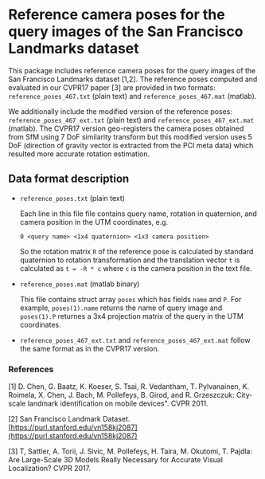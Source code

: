 # Reference camera poses for the query images of the San Francisco Landmarks dataset

This package includes reference camera poses for the query images of the San Francisco Landmarks dataset [1,2]. The reference poses computed and evaluated in our CVPR17 paper [3] are provided in two formats: ``reference_poses_467.txt`` (plain text) and ``reference_poses_467.mat`` (matlab). 

We additionally include the modified version of the reference poses: ``reference_poses_467_ext.txt`` (plain text) and ``reference_poses_467_ext.mat`` (matlab). The CVPR17 version geo-registers the camera poses obtained from SfM using 7 DoF similarity transform but this modified version uses 5 DoF (direction of gravity vector is extracted from the PCI meta data) which resulted more accurate rotation estimation.

## Data format description

* ``reference_poses.txt`` (plain text)

    Each line in this file file contains query name, rotation in quaternion, and camera position in the UTM coordinates, e.g. 

    ```
    0 <query name> <1x4 quaternion> <1x3 camera position>
    ```

    So the rotation matrix ``` R ``` of the reference pose is calculated by standard quaternion to rotation transformation and
    the translation vector ``` t ``` is calculated as ``` t = -R * c ``` where ``` c ``` is the camera position in the text file. 

* ``reference_poses.mat`` (matlab binary)
    
    This file contains struct array ``poses`` which has fields ``name`` and ``P``. For example, ``poses(1).name`` returns the name of query image and ``poses(1).P`` returnes a 3x4 projection matrix of the query in the UTM coordinates. 


* ``reference_poses_467_ext.txt`` and ``reference_poses_467_ext.mat`` follow the same format as in the CVPR17 version.

### References

[1] D. Chen, G. Baatz, K. Koeser, S. Tsai, R. Vedantham, T. Pylvanainen, K. Roimela, X. Chen, J. Bach, M. Pollefeys, B. Girod, and R. Grzeszczuk: City-scale landmark identification on mobile devices". CVPR 2011. 

[2] San Francisco Landmark Dataset. [https://purl.stanford.edu/vn158kj2087](https://purl.stanford.edu/vn158kj2087)

[3] T, Sattler, A. Torii, J. Sivic, M. Pollefeys, H. Taira, M. Okutomi, T. Pajdla: Are Large-Scale 3D Models Really Necessary for Accurate Visual Localization? CVPR 2017.

